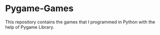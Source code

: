# Pygame-Games
This repository contains the games that I programmed  in Python with the help of Pygame Library.
